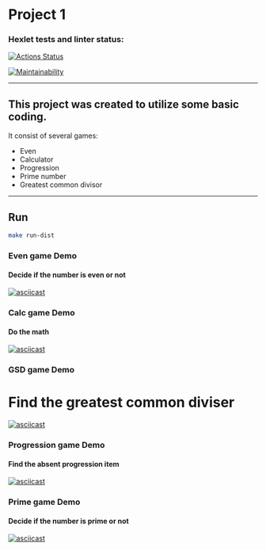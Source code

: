 # Project 1



### Hexlet tests and linter status:
[![Actions Status](https://github.com/Pendalf2004/java-project-61/actions/workflows/hexlet-check.yml/badge.svg)](https://github.com/Pendalf2004/java-project-61/actions)

[![Maintainability](https://api.codeclimate.com/v1/badges/21d1fc6ba68de786a487/maintainability)](https://codeclimate.com/github/Pendalf2004/java-project-61/maintainability)

---

## This project was created to utilize some basic coding.
It  consist of several games: 
- Even
- Calculator
- Progression
- Prime number
- Greatest common divisor

---



## Run
```bash
make run-dist
```

### Even game Demo
#### Decide if the number is even or not


[![asciicast](https://asciinema.org/a/hqvFJEpObHBoOj9QdFsqH2zTp.svg)](https://asciinema.org/a/hqvFJEpObHBoOj9QdFsqH2zTp)

### Calc game Demo
#### Do the math
[![asciicast](https://asciinema.org/a/Ir33lbAz8RnOgkQbM8EU5sElU.svg)](https://asciinema.org/a/Ir33lbAz8RnOgkQbM8EU5sElU)

### GSD game Demo
# Find the greatest common diviser
[![asciicast](https://asciinema.org/a/E8GLCpDKAwimKjr7e1CEsleW8.svg)](https://asciinema.org/a/E8GLCpDKAwimKjr7e1CEsleW8)

### Progression game Demo
#### Find the absent progression item
[![asciicast](https://asciinema.org/a/d6eSPnPIcemujJHsOxPDUxYlG.svg)](https://asciinema.org/a/d6eSPnPIcemujJHsOxPDUxYlG)

### Prime game Demo
#### Decide if the number is prime or not
[![asciicast](https://asciinema.org/a/FI0Ol12WPq5MvfwSM8DloeKU8.svg)](https://asciinema.org/a/FI0Ol12WPq5MvfwSM8DloeKU8)
